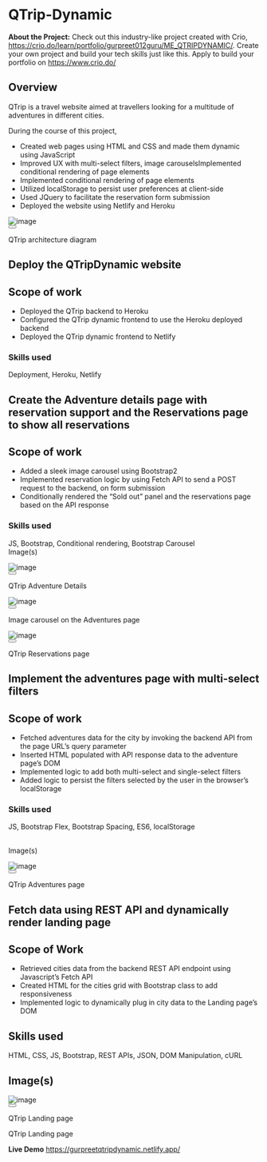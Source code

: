 # QTrip-Dynamic

**About the Project:**
Check out this industry-like project created with Crio, https://crio.do/learn/portfolio/gurpreet012guru/ME_QTRIPDYNAMIC/. Create your own project and build your tech skills just like this. Apply to build your portfolio on https://www.crio.do/
<div class=""><section class="styles_milestone__Qzjm7" id="overview"><div class="html-parser"><div><div class=""><span class="leading-relaxed "><h1>Overview</h1>
<p>QTrip is a travel website aimed at travellers looking for a multitude of adventures in different cities.&nbsp;</p>
<p>During the course of this project,</p>
<ul>
<li>Created web pages using HTML and CSS and made them dynamic using JavaScript</li>
<li>Improved UX with multi-select filters, image carouselsImplemented conditional rendering of page elements</li>
<li><span style="font-weight: 400;">Implemented conditional rendering of page elements</span></li>
<li>Utilized localStorage to persist user preferences at client-side</li>
<li>Used JQuery to facilitate the reservation form submission</li>
<li>Deployed the website using Netlify and Heroku</li>
</ul>
<div class="image-container"></div></span><span><div class="my-4 flex flex-wrap gap-6"><div class="md:max-w-[320px] inline-flex flex-col text-center"><div data-rmiz-wrap="visible"><div class=" image-container undefined"><img loading="lazy" alt="image" src="https://directus.crio.do/assets/7e797960-e9e9-460a-bf06-0b586861d3db?" class="real-image relative
            duration-700 ease-in-out grayscale-0 blur-0 scale-100"></div><button aria-label="Zoom image" data-rmiz-btn-open="true"></button></div><p class="mt-2">QTrip architecture diagram</p></div></div></span><span class="leading-relaxed "></span></div></div></div></section><section class="styles_milestone__Qzjm7" id="me-qtripdynamic-milestone-4"><div class="html-parser"><div><div class=""><span class="leading-relaxed "><h1>Deploy the QTripDynamic website</h1>
<h2>Scope of work</h2>
<ul>
<li>Deployed the QTrip backend to Heroku</li>
<li>Configured the QTrip dynamic frontend to use the Heroku deployed backend</li>
<li>Deployed the QTrip dynamic frontend to Netlify</li>
</ul>
<h3>Skills used</h3>
<p>Deployment, Heroku, Netlify</p></span></div></div></div></section><section class="styles_milestone__Qzjm7" id="me-qtripdynamic-milestone-3"><div class="html-parser"><div><div class=""><span class="leading-relaxed "><h1>Create the Adventure details page with reservation support and the Reservations page to show all reservations</h1>
<h2>Scope of work</h2>
<ul>
<li>Added a sleek image carousel using Bootstrap2</li>
<li>Implemented reservation logic by using Fetch API to send a POST request to the backend, on form submission</li>
<li>Conditionally rendered the “Sold out” panel and the reservations page based on the API response</li>
</ul>
<h3>Skills used</h3>
<p>JS, Bootstrap, Conditional rendering, Bootstrap Carousel<br>Image(s)</p>
<div class="image-container"></div></span><span><div class="my-4 flex flex-wrap gap-6"><div class="md:max-w-[320px] inline-flex flex-col text-center"><div data-rmiz-wrap="visible"><div class=" image-container undefined"><img loading="lazy" alt="image" src="https://directus.crio.do/assets/dd79cabf-8e7d-49a1-bf5c-9013ceafa19a?" class="real-image relative
            duration-700 ease-in-out grayscale-0 blur-0 scale-100"></div><button aria-label="Zoom image" data-rmiz-btn-open="true"></button></div><p class="mt-2">QTrip Adventure Details</p></div><div class="md:max-w-[320px] inline-flex flex-col text-center"><div data-rmiz-wrap="visible"><div class=" image-container undefined"><img loading="lazy" alt="image" src="https://directus.crio.do/assets/dbe1d87d-b815-47dd-929a-1f63a57b58a0?" class="real-image relative
            duration-700 ease-in-out grayscale-0 blur-0 scale-100"></div><button aria-label="Zoom image" data-rmiz-btn-open="true"></button></div><p class="mt-2">Image carousel on the Adventures page</p></div><div class="md:max-w-[320px] inline-flex flex-col text-center"><div data-rmiz-wrap="visible"><div class=" image-container undefined"><img loading="lazy" alt="image" src="https://directus.crio.do/assets/26d7adc8-3889-411f-9409-0eeef8b4360d?" class="real-image relative
            duration-700 ease-in-out grayscale-0 blur-0 scale-100"></div><button aria-label="Zoom image" data-rmiz-btn-open="true"></button></div><p class="mt-2">QTrip Reservations page</p></div></div></span><span class="leading-relaxed "></span></div></div></div></section><section class="styles_milestone__Qzjm7" id="me-qtripdynamic-milestone-2"><div class="html-parser"><div><div class=""><span class="leading-relaxed "><h1>Implement the adventures page with multi-select filters</h1>
<h2>Scope of work</h2>
<ul>
<li>Fetched adventures data for the city by invoking the backend API from the page URL’s query parameter</li>
<li>Inserted HTML populated with API response data to the adventure page’s DOM</li>
<li>Implemented logic to add both multi-select and single-select filters</li>
<li>Added logic to persist the filters selected by the user in the browser’s localStorage</li>
</ul>
<h3>Skills used</h3>
<p>JS, Bootstrap Flex, Bootstrap Spacing, ES6, localStorage</p>
<p><br>Image(s)</p>
<div class="image-container"></div></span><span><div class="my-4 flex flex-wrap gap-6"><div class="md:max-w-[320px] inline-flex flex-col text-center"><div data-rmiz-wrap="visible"><div class=" image-container undefined"><img loading="lazy" alt="image" src="https://directus.crio.do/assets/f6f858c6-409b-4a0f-bbbd-8bc8b8c59739?" class="real-image relative
            duration-700 ease-in-out grayscale-0 blur-0 scale-100"></div><button aria-label="Zoom image" data-rmiz-btn-open="true"></button></div><p class="mt-2">QTrip Adventures page</p></div></div></span><span class="leading-relaxed "></span></div></div></div></section><section class="styles_milestone__Qzjm7" id="me-qtripdynamic-milestone-1"><div class="html-parser"><div><div class=""><span class="leading-relaxed "><h1>Fetch data using REST API and dynamically render landing page</h1>
<h2>Scope of Work</h2>
<ul>
<li><span style="font-weight: 400;">Retrieved cities data from the backend REST API endpoint using Javascript’s Fetch API</span></li>
<li><span style="font-weight: 400;">Created HTML for the cities grid with Bootstrap class to add responsiveness </span></li>
<li style="font-weight: 400;" aria-level="1"><span style="font-weight: 400;">Implemented logic to dynamically plug in city data to the Landing page’s DOM</span></li>
</ul>
<h2>Skills used</h2>
<p><span style="font-weight: 400;">HTML, CSS, JS, Bootstrap, REST APIs, JSON, DOM Manipulation, cURL</span></p>
<h2>Image(s)</h2>
<div class="image-container"></div></span><span><div class="my-4 flex flex-wrap gap-6"><div class="md:max-w-[320px] inline-flex flex-col text-center"><div data-rmiz-wrap="visible"><div class=" image-container undefined"><img loading="lazy" alt="image" src="https://directus.crio.do/assets/2ea56c1c-96f7-4a02-ae6f-6889bad99423?" class="real-image relative
            duration-700 ease-in-out grayscale-0 blur-0 scale-100"></div><button aria-label="Zoom image" data-rmiz-btn-open="true"></button></div><p class="mt-2">QTrip Landing page</p></div></div></span><span class="leading-relaxed "></span></div></div></div></section><div class="py-4 md:py-8"></div></div>

QTrip Landing page


**Live Demo**
https://gurpreetqtripdynamic.netlify.app/
